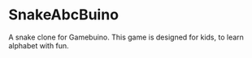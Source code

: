 SnakeAbcBuino
=============

A snake clone for Gamebuino. This game is designed for kids, to learn alphabet with fun.
